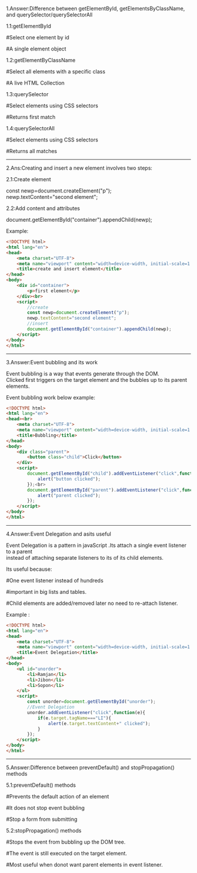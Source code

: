 
1.Answer:Difference between getElementById, getElementsByClassName, and querySelector/querySelectorAll

1.1:getElementById <br>


#Select one element by id <br>

#A single element object<br>

1.2:getElementByClassName <br>


#Select all elements with a specific class<br>

#A live HTML Collection<br>

1.3:querySelector<br>


#Select elements using CSS selectors<br>

#Returns first match<br>

1.4:querySelectorAll<br> 


#Select elements using CSS selectors<br>

#Returns all matches<br>

---

2.Ans:Creating and insert a new element involves two steps:<br>


2.1:Create element<br>

 const newp=document.createElement("p");<br>
 newp.textContent="second element";<br>

2.2:Add content and attributes<br>

document.getElementById("container").appendChild(newp);

Example:<br>

```html
<!DOCTYPE html>
<html lang="en">
<head>
    <meta charset="UTF-8">
    <meta name="viewport" content="width=device-width, initial-scale=1.0">
    <title>create and insert element</title>
</head>
<body>
    <div id="container">
        <p>first element</p>
    </div><br>
    <script>
        //create
        const newp=document.createElement("p");
        newp.textContent="second element";
        //insert
        document.getElementById("container").appendChild(newp);
    </script>
</body>
</html>

```
---
3.Answer:Event bubbling and its work<br>

Event bubbling is a way that events generate through the DOM.<br>
Clicked first triggers on the target element and the bubbles up to its parent elements.<br>

Event bubbling work below example:<br>

```html
<!DOCTYPE html>
<html lang="en">
<head><br>
    <meta charset="UTF-8">
    <meta name="viewport" content="width=device-width, initial-scale=1.0">
    <title>Bubbling</title>
</head>
<body>
    <div class="parent">
        <button class="child">Click</button>
    </div>
    <script>
        document.getElementById("child").addEventListener("click",function(){
            alert("button clicked");
        });<br>
        document.getElementById("parent").addEventListener("click",function(){
            alert("parent clicked");
        });
    </script>
</body>
</html> 

```
---
4.Answer:Event Delegation and asits useful<br>

Event Delegation is a pattern in javaScript .Its attach a single event listener to a parent<br> instead of attaching separate listeners to its of its child elements.<br>

Its useful because:<br>


#One event listener instead of hundreds<br>

#important in big lists and tables.<br>

#Child elements are added/removed later no need to re-attach listener.<br>

Example :<br>

```html
<!DOCTYPE html>
<html lang="en">
<head>
    <meta charset="UTF-8">
    <meta name="viewport" content="width=device-width, initial-scale=1.0">
    <title>Event Delegation</title>
</head>
<body>
    <ul id="unorder">
        <li>Ramjan</li>
        <li>Jibon</li>
        <li>Sopon</li>
    </ul>
    <script>
        const unorder=document.getElementById("unorder");
        //Event Delegation
        unorder.addEventListener("click",function(e){
            if(e.target.tagName==="LI"){
                alert(e.target.textContent+" clicked");
            }
        });
    </script>
</body>
</html>

```
---
5.Answer:Difference between preventDefault() and stopPropagation() methods<br>

5.1:preventDefault() methods<br>


#Prevents the default action of an element<br>

#It does not stop event bubbling<br>

#Stop a form from submitting<br>

5.2:stopPropagation() methods<br>

#Stops the event from bubbling up the DOM tree.<br>

#The event is still executed on the target element.<br>

#Most useful when donot want parent elements in event listener.<br>



